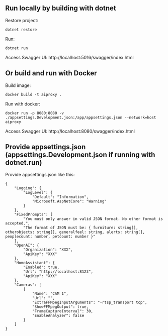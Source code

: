 ## Run locally by building with dotnet

Restore project:

    dotnet restore

Run:

    dotnet run

Access Swagger UI: http://localhost:5016/swagger/index.html

## Or build and run with Docker

Build image:

    docker build -t aiproxy .

Run with docker:

    docker run -p 8080:8080 -v ./appsettings.Development.json:/app/appsettings.json --network=host aiproxy

Access Swagger UI: http://localhost:8080/swagger/index.html

## Provide appsettings.json (appsettings.Development.json if running with dotnet.run)

Provide appsettings.json like this:

    {
        "Logging": {
            "LogLevel": {
                "Default": "Information",
                "Microsoft.AspNetCore": "Warning"
            }
        },
        "FixedPrompts": [
            "You must only answer in valid JSON format. No other format is accepted.",
            "The format of JSON must be: { furniture: string[], otherobjects: string[], generalfeel: string, alerts: string[], peoplecount: number, petcount: number }"
        ],
        "OpenAI": {
            "Organization": "XXX",
            "ApiKey": "XXX"
        },
        "HomeAssistant": {
            "Enabled": true,
            "Url": "http://localhost:8123",
            "ApiKey": "XXX"
        },
        "Cameras": [
            {
                "Name": "CAM 1",
                "Url": "",
                "ExtraFFMpegInputArguments": "-rtsp_transport tcp",
                "ShowFFMpegOutput": true,
                "FrameCaptureInterval": 30,
                "EnableAnalyzer": false
            }
        ]
    }
